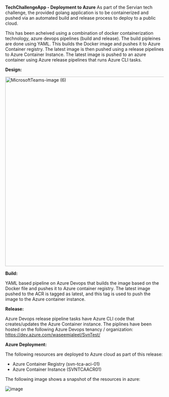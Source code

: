 **TechChallengeApp - Deployment to Azure**
  As part of the Servian tech challenge, the provided golang application is to be containerized and pushed via an automated build and release process to deploy to a public cloud. 
  
  This has been acheived using a combination of docker containerization technology, azure devops pipelines (build and release). The build pipleines are done using YAML. This builds the Docker image and pushes it to Azure Container registry. The latest image is then pushed using a release pipelines to Azure Container Instance. The latest image is pushed to an azure container using Azure release pipelines that runs Azure CLI tasks.

**Design:**

<img width="602" alt="MicrosoftTeams-image (6)" src="https://user-images.githubusercontent.com/52962568/132550377-1a4dd868-3471-414f-86a3-75e7d88e76ee.png">




**Build:**

 YAML based pipeline on Azure Devops that builds the image based on the Docker file and pushes it to Azure container registry. The latest image pushed to the ACR is tagged as latest, and this tag is used to push the image to the Azure container instance.
 
 
**Release:**

Azure Devops release pipeline tasks have Azure CLI code that creates/updates the Azure Container instance. The piplines have been hosted on the following Azure Devops tenancy / organization:
https://dev.azure.com/waseemjaleel/SvnTest/


**Azure Deployment:**

The following resources are deployed to Azure cloud as part of this release:

- Azure Container Registry (svn-tca-aci-01)
- Azure Container Instance (SVNTCAACR01)

The following image shows a snapshot of the resources in azure:

![image](https://user-images.githubusercontent.com/52962568/132553631-a23f38c0-76a9-4d29-b819-40dd5afafdb8.png)


